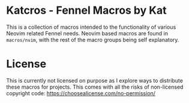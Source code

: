 # Katcros - Fennel Macros by Kat

This is a collection of macros intended to the functionality of various Neovim related Fennel needs.
Neovim based macros are found in `macros/nvim`, with the rest of the macro groups being self explanatory.

# License
This is currently not licensed on purpose as I explore ways to distribute these macros for projects.
This comes with all the risks of non-licensed copyright code: https://choosealicense.com/no-permission/
